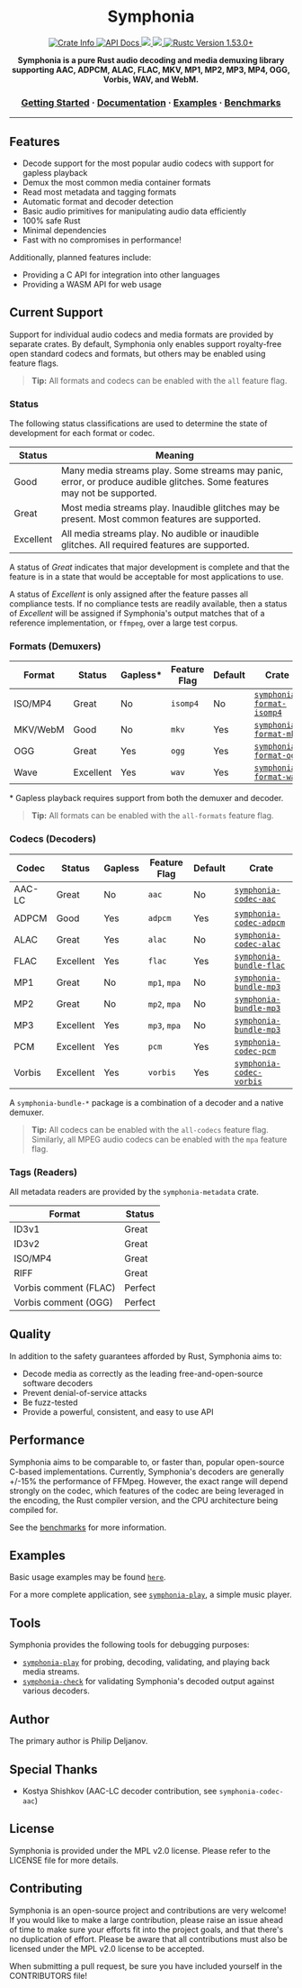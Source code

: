 <div align="center">
<h1>Symphonia</h1>

<!--
<p>
    <img src="https://raw.githubusercontent.com/pdeljanov/symphonia/master/assets/logo.png" width="200px" />
</p>
-->

<p>
    <a href="https://crates.io/crates/symphonia">
        <img alt="Crate Info" src="https://img.shields.io/crates/v/symphonia.svg"/>
    </a>
    <a href="https://docs.rs/symphonia/">
        <img alt="API Docs" src="https://img.shields.io/badge/docs.rs-symphonia-brightgreen"/>
    </a>
    <a href="https://github.com/pdeljanov/Symphonia/actions/workflows/ci.yml">
        <img src="https://github.com/pdeljanov/Symphonia/actions/workflows/ci.yml/badge.svg" />
    </a>
    <a href="https://deps.rs/repo/github/pdeljanov/symphonia">
        <img src="https://deps.rs/repo/github/pdeljanov/symphonia/status.svg" />
    </a>
    <a href="https://blog.rust-lang.org/2021/06/17/Rust-1.53.0.html">
        <img alt="Rustc Version 1.53.0+" src="https://img.shields.io/badge/rustc-1.53%2B-lightgrey.svg"/>
    </a>
</p>

<p>
    <strong>
        Symphonia is a pure Rust audio decoding and media demuxing library supporting AAC, ADPCM, ALAC, FLAC, MKV, MP1, MP2, MP3, MP4, OGG, Vorbis, WAV, and WebM.
    </strong>
</p>

<p>
    <h3>
        <a href="https://github.com/pdeljanov/Symphonia/blob/master/GETTING_STARTED.md">Getting Started</a>
        <span> · </span>
        <a href="https://docs.rs/symphonia">Documentation</a>
        <span> · </span>
        <a href="https://github.com/pdeljanov/Symphonia/tree/master/symphonia/examples">Examples</a>
        <span> · </span>
        <a href="https://github.com/pdeljanov/Symphonia/blob/master/BENCHMARKS.md">Benchmarks</a>
    </h3>
</p>
</div>

---

## Features

* Decode support for the most popular audio codecs with support for gapless playback
* Demux the most common media container formats
* Read most metadata and tagging formats
* Automatic format and decoder detection
* Basic audio primitives for manipulating audio data efficiently
* 100% safe Rust
* Minimal dependencies
* Fast with no compromises in performance!

Additionally, planned features include:

* Providing a C API for integration into other languages
* Providing a WASM API for web usage

## Current Support

Support for individual audio codecs and media formats are provided by separate crates. By default, Symphonia only enables support royalty-free open standard codecs and formats, but others may be enabled using feature flags.

> **Tip:** All formats and codecs can be enabled with the `all` feature flag.

### Status

The following status classifications are used to determine the state of development for each format or codec.

| Status    | Meaning                                                                                                                  |
|-----------|--------------------------------------------------------------------------------------------------------------------------|
| Good      | Many media streams play. Some streams may panic, error, or produce audible glitches. Some features may not be supported. |
| Great     | Most media streams play. Inaudible glitches may be present. Most common features are supported.                          |
| Excellent | All media streams play.  No audible or inaudible glitches. All required features are supported.                          |

A status of *Great* indicates that major development is complete and that the feature is in a state that would be acceptable for most applications to use.

A status of *Excellent* is only assigned after the feature passes all compliance tests. If no compliance tests are readily available, then a status of *Excellent* will be assigned if Symphonia's output matches that of a reference implementation, or `ffmpeg`, over a large test corpus.

### Formats (Demuxers)

| Format   | Status    | Gapless* | Feature Flag | Default | Crate                       |
|----------|-----------|----------|--------------|---------|-----------------------------|
| ISO/MP4  | Great     | No       | `isomp4`     | No      | [`symphonia-format-isomp4`] |
| MKV/WebM | Good      | No       | `mkv`        | Yes     | [`symphonia-format-mkv`]    |
| OGG      | Great     | Yes      | `ogg`        | Yes     | [`symphonia-format-ogg`]    |
| Wave     | Excellent | Yes      | `wav`        | Yes     | [`symphonia-format-wav`]    |

\* Gapless playback requires support from both the demuxer and decoder.

[`symphonia-format-isomp4`]: https://docs.rs/symphonia-format-isomp4
[`symphonia-format-ogg`]: https://docs.rs/symphonia-format-ogg
[`symphonia-format-wav`]: https://docs.rs/symphonia-format-wav
[`symphonia-format-mkv`]: https://docs.rs/symphonia-format-mkv

> **Tip:** All formats can be enabled with the `all-formats` feature flag.

### Codecs (Decoders)

| Codec                        | Status    | Gapless | Feature Flag | Default | Crate                      |
|------------------------------|-----------|---------|--------------|---------|----------------------------|
| AAC-LC                       | Great     | No      | `aac`        | No      | [`symphonia-codec-aac`]    |
| ADPCM                        | Good      | Yes     | `adpcm`      | Yes     | [`symphonia-codec-adpcm`]  |
| ALAC                         | Great     | Yes     | `alac`       | No      | [`symphonia-codec-alac`]   |
| FLAC                         | Excellent | Yes     | `flac`       | Yes     | [`symphonia-bundle-flac`]  |
| MP1                          | Great     | No      | `mp1`, `mpa` | No      | [`symphonia-bundle-mp3`]   |
| MP2                          | Great     | No      | `mp2`, `mpa` | No      | [`symphonia-bundle-mp3`]   |
| MP3                          | Excellent | Yes     | `mp3`, `mpa` | No      | [`symphonia-bundle-mp3`]   |
| PCM                          | Excellent | Yes     | `pcm`        | Yes     | [`symphonia-codec-pcm`]    |
| Vorbis                       | Excellent | Yes     | `vorbis`     | Yes     | [`symphonia-codec-vorbis`] |

A `symphonia-bundle-*` package is a combination of a decoder and a native demuxer.

[`symphonia-codec-aac`]: https://docs.rs/symphonia-codec-aac
[`symphonia-codec-adpcm`]: https://docs.rs/symphonia-codec-adpcm
[`symphonia-codec-alac`]: https://docs.rs/symphonia-codec-alac
[`symphonia-bundle-flac`]: https://docs.rs/symphonia-bundle-flac
[`symphonia-bundle-mp3`]: https://docs.rs/symphonia-bundle-mp3
[`symphonia-codec-pcm`]: https://docs.rs/symphonia-codec-pcm
[`symphonia-codec-vorbis`]: https://docs.rs/symphonia-codec-vorbis

> **Tip:** All codecs can be enabled with the `all-codecs` feature flag. Similarly, all MPEG audio codecs can be enabled with the `mpa` feature flag.

### Tags (Readers)

All metadata readers are provided by the `symphonia-metadata` crate.

| Format                | Status    |
|-----------------------|-----------|
| ID3v1                 | Great     |
| ID3v2                 | Great     |
| ISO/MP4               | Great     |
| RIFF                  | Great     |
| Vorbis comment (FLAC) | Perfect   |
| Vorbis comment (OGG)  | Perfect   |

## Quality

In addition to the safety guarantees afforded by Rust, Symphonia aims to:

* Decode media as correctly as the leading free-and-open-source software decoders
* Prevent denial-of-service attacks
* Be fuzz-tested
* Provide a powerful, consistent, and easy to use API

## Performance

Symphonia aims to be comparable to, or faster than, popular open-source C-based implementations. Currently, Symphonia's decoders are generally +/-15% the performance of FFMpeg. However, the exact range will depend strongly on the codec, which features of the codec are being leveraged in the encoding, the Rust compiler version, and the CPU architecture being compiled for.

See the [benchmarks](https://github.com/pdeljanov/Symphonia/blob/master/BENCHMARKS.md) for more information.

## Examples

Basic usage examples may be found [`here`](https://github.com/pdeljanov/Symphonia/tree/master/symphonia/examples).

For a more complete application, see [`symphonia-play`](https://github.com/pdeljanov/Symphonia/tree/master/symphonia-play), a simple music player.

## Tools

Symphonia provides the following tools for debugging purposes:

* [`symphonia-play`](https://github.com/pdeljanov/Symphonia/tree/master/symphonia-play) for probing, decoding, validating, and playing back media streams.
* [`symphonia-check`](https://github.com/pdeljanov/Symphonia/tree/master/symphonia-check) for validating Symphonia's decoded output against various decoders.

## Author

The primary author is Philip Deljanov.

## Special Thanks

* Kostya Shishkov (AAC-LC decoder contribution, see `symphonia-codec-aac`)

## License

Symphonia is provided under the MPL v2.0 license. Please refer to the LICENSE file for more details.

## Contributing

Symphonia is an open-source project and contributions are very welcome! If you would like to make a large contribution, please raise an issue ahead of time to make sure your efforts fit into the project goals, and that there's no duplication of effort. Please be aware that all contributions must also be licensed under the MPL v2.0 license to be accepted.

When submitting a pull request, be sure you have included yourself in the CONTRIBUTORS file!

